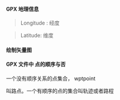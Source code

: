 
#### GPX 地理信息

> Longitude : 经度

> Latitude: 维度



#### 绘制矢量图


#### GPX 文件中 点的顺序与否


一个没有顺序关系的点集合，
  wptpoint


叫路点。一个有顺序的点的集合叫轨迹或者路程

